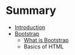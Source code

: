 # Summary

* [Introduction](README.md)
* [Bootstrap](bootstrap.md)
   * [What is Bootstrap](what_is_bootstrap.md)
   * Basics of HTML

